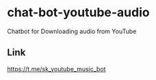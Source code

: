 # chat-bot-youtube-audio
Chatbot for Downloading audio from YouTube 


## Link 
https://t.me/sk_youtube_music_bot
